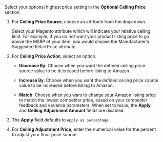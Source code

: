 Select your optional highest price setting in the **Optional Ceiling Price** section.

1. For **Ceiling Price Source**, choose an attribute from the drop-down.

   Select your Magento attribute which will indicate your relative ceiling limit. For example, if you do not want your product listing price to go above the MSRP of your item, you would choose the Manufacturer's Suggested Retail Price attribute.

1. For **Ceiling Price Action**, select an option.

    - **Decrease By**: Choose when you want the defined ceiling price source value to be decreased before listing to Amazon.

    - **Increase By**: Choose when you want the defined ceiling price source value to be increased before listing to Amazon.

    - **Match**: Choose when you want to change your Amazon listing price to match the lowest competitor price, based on your competitor feedback and variance parameters. When set to `Match`, the **Apply** and **Ceiling Adjustment Amount** fields are disabled.

1. The **Apply** field defaults to `Apply as percentage`.

1. For **Ceiling Adjustment Price**, enter the numerical value for the percent to adjust your floor price source.